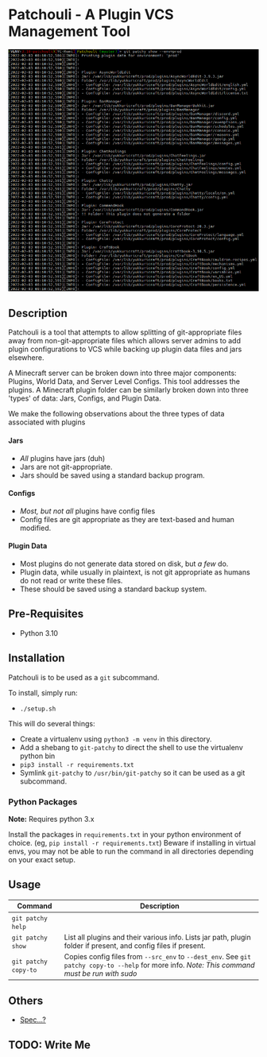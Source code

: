 # Patchouli - A Plugin VCS Management Tool

![](docs/imgs/git_patchy_show_ss.png)

## Description
Patchouli is a tool that attempts to allow splitting of git-appropriate files away from non-git-appropriate files which allows server admins to add plugin configurations to VCS while backing up plugin data files and jars elsewhere.

A Minecraft server can be broken down into three major components: Plugins, World Data, and Server Level Configs. This tool addresses the plugins. A Minecraft plugin folder can be similarly broken down into three 'types' of data: Jars, Configs, and Plugin Data.

We make the following observations about the three types of data associated with plugins
#### Jars
- *All* plugins have jars (duh)
- Jars are not git-appropriate.
- Jars should be saved using a standard backup program.

#### Configs
- *Most, but not all* plugins have config files
- Config files are git appropriate as they are text-based and human modified.

#### Plugin Data
- Most plugins do not generate data stored on disk, but *a few* do.
- Plugin data, while usually in plaintext, is not git appropriate as humans do not read or write these files.
- These should be saved using a standard backup system.

## Pre-Requisites
- Python 3.10

## Installation
Patchouli is to be used as a `git` subcommand.

To install, simply run:
- `./setup.sh`

This will do several things:
- Create a virtualenv using `python3 -m venv` in this directory.
- Add a shebang to `git-patchy` to direct the shell to use the virtualenv python bin
- `pip3 install -r requirements.txt`
- Symlink `git-patchy` to `/usr/bin/git-patchy` so it can be used as a git subcommand.

### Python Packages
**Note:** Requires python 3.x

Install the packages in `requirements.txt` in your python environment of choice. (eg, `pip install -r requirements.txt`)
Beware if installing in virtual envs, you may not be able to run the command in all directories depending on your exact setup.


## Usage

|Command|Description|
|-------|-----------|
|`git patchy help`||
|`git patchy show`|List all plugins and their various info. Lists jar path, plugin folder if present, and config files if present.|
|`git patchy copy-to`|Copies config files from `--src_env` to `--dest_env`. See `git patchy copy-to --help` for more info. *Note: This command must be run with sudo*|



## Others
- [Spec...?](docs/specs.md)

## TODO: Write Me
